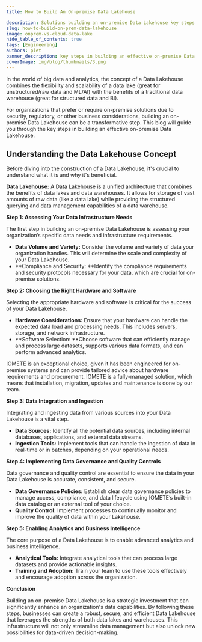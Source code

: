 ```yaml
---
title: How to Build An On-premise Data Lakehouse

description: Solutions building an on-premise Data Lakehouse key steps in building an effective on-premise Data Lakehouse
slug: how-to-build-on-prem-data-lakehouse
image: onprem-vs-cloud-data-lake
hide_table_of_contents: true
tags: [Engineering]
authors: piet
banner_description: key steps in building an effective on-premise Data Lakehouse
coverImage: img/blog/thumbnails/3.png
---
```


In the world of big data and analytics, the concept of a Data Lakehouse combines the flexibility and scalability of a data lake (great for unstructured/raw data and ML/AI) with the benefits of a traditional data warehouse (great for structured data and BI).

<!-- truncate -->

For organizations that prefer or require on-premise solutions due to security, regulatory, or other business considerations, building an on-premise Data Lakehouse can be a transformative step. This blog will guide you through the key steps in building an effective on-premise Data Lakehouse.

## Understanding the Data Lakehouse Concept

Before diving into the construction of a Data Lakehouse, it's crucial to understand what it is and why it's beneficial.

**Data Lakehouse:** A Data Lakehouse is a unified architecture that combines the benefits of data lakes and data warehouses. It allows for storage of vast amounts of raw data (like a data lake) while providing the structured querying and data management capabilities of a data warehouse.

**Step 1: Assessing Your Data Infrastructure Needs**

The first step in building an on-premise Data Lakehouse is assessing your organization’s specific data needs and infrastructure requirements.

- **Data Volume and Variety:** Consider the volume and variety of data your organization handles. This will determine the scale and complexity of your Data Lakehouse.
- **Compliance and Security: **Identify the compliance requirements and security protocols necessary for your data, which are crucial for on-premise solutions.

**Step 2: Choosing the Right Hardware and Software**

Selecting the appropriate hardware and software is critical for the success of your Data Lakehouse.

- **Hardware Considerations:** Ensure that your hardware can handle the expected data load and processing needs. This includes servers, storage, and network infrastructure.
- **Software Selection: **Choose software that can efficiently manage and process large datasets, supports various data formats, and can perform advanced analytics.

IOMETE is an exceptional choice, given it has been engineered for on-premise systems and can provide tailored advice about hardware requirements and procurement. IOMETE is a fully-managed solution, which means that installation, migration, updates and maintenance is done by our team.

**Step 3: Data Integration and Ingestion**

Integrating and ingesting data from various sources into your Data Lakehouse is a vital step.

- **Data Sources:** Identify all the potential data sources, including internal databases, applications, and external data streams.
- **Ingestion Tools:** Implement tools that can handle the ingestion of data in real-time or in batches, depending on your operational needs.

**Step 4: Implementing Data Governance and Quality Controls**

Data governance and quality control are essential to ensure the data in your Data Lakehouse is accurate, consistent, and secure.

- **Data Governance Policies:** Establish clear data governance policies to manage access, compliance, and data lifecycle using IOMETE’s built-in data catalog or an external tool of your choice.
- **Quality Control:** Implement processes to continually monitor and improve the quality of data within your Lakehouse.

**Step 5: Enabling Analytics and Business Intelligence**

The core purpose of a Data Lakehouse is to enable advanced analytics and business intelligence.

- **Analytical Tools:** Integrate analytical tools that can process large datasets and provide actionable insights.
- **Training and Adoption:** Train your team to use these tools effectively and encourage adoption across the organization.

**Conclusion**

Building an on-premise Data Lakehouse is a strategic investment that can significantly enhance an organization's data capabilities. By following these steps, businesses can create a robust, secure, and efficient Data Lakehouse that leverages the strengths of both data lakes and warehouses. This infrastructure will not only streamline data management but also unlock new possibilities for data-driven decision-making.
